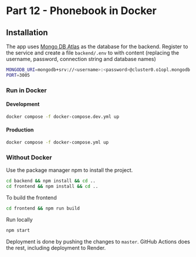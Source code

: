# Part 12 - Phonebook in Docker

## Installation

The app uses [Mongo DB Atlas](https://www.mongodb.com/atlas/database) as the database for the backend. Register to the service and create a file `backend/.env` to with content (replacing the username, password, connection string and database names)

```bash
MONGODB_URI=mongodb+srv://<username>:<password>@cluster0.o1opl.mongodb.net/phoneBookApp?retryWrites=true&w=majority
PORT=3005
```

### Run in Docker

#### Development

```bash
docker compose -f docker-compose.dev.yml up
```

#### Production

```bash
docker compose -f docker-compose.yml up
```

### Without Docker

Use the package manager npm to install the project.

```bash
cd backend && npm install && cd ..
cd frontend && npm install && cd ..
```

To build the frontend

```bash
cd frontend && npm run build
```

Run locally

```bash
npm start
```

Deployment is done by pushing the changes to `master`. GitHub Actions does the rest, including deployment to Render.
